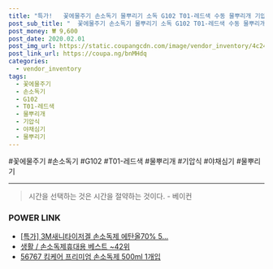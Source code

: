```yaml
--- 
title: "특가!   꽃에물주기 손소독기 물뿌리기 소독 G102 T01-레드색 수동 물뿌리개 기압식 야채심기 포트..." 
post_sub_title: "  꽃에물주기 손소독기 물뿌리기 소독 G102 T01-레드색 수동 물뿌리개 기압식 야채심기 포트 분무기" 
post_money: ₩ 9,600 
post_date: 2020.02.01 
post_img_url: https://static.coupangcdn.com/image/vendor_inventory/4c24/55edcef11964a6defd994c798a89f184968fc95a3b15e7491043ec17a207.jpg 
post_link_url: https://coupa.ng/bnMHdq 
categories: 
  - vendor_inventory 
tags: 
  - 꽃에물주기 
  - 손소독기 
  - G102 
  - T01-레드색 
  - 물뿌리개 
  - 기압식 
  - 야채심기 
  - 물뿌리기 
--- 
```

  #꽃에물주기 #손소독기 #G102 #T01-레드색 #물뿌리개 #기압식 #야채심기 #물뿌리기 
<hr> 

> 시간을 선택하는 것은 시간을 절약하는 것이다. - 베이컨 


### POWER LINK

* <a href="https://blog.naver.com/sakai111/221787787437" target="_blank">[특가] 3M새니타이저겔 손소독제 에탄올70% 5...</a>
* <a href="https://blog.naver.com/santokki14/221787098865" target="_blank">생활 / 손소독제휴대용 베스트 ~42위</a>
* <a href="https://blog.naver.com/santokki14/221787039198" target="_blank">56767 킴케어 프리미엄 손소독제 500ml 1개입</a>
